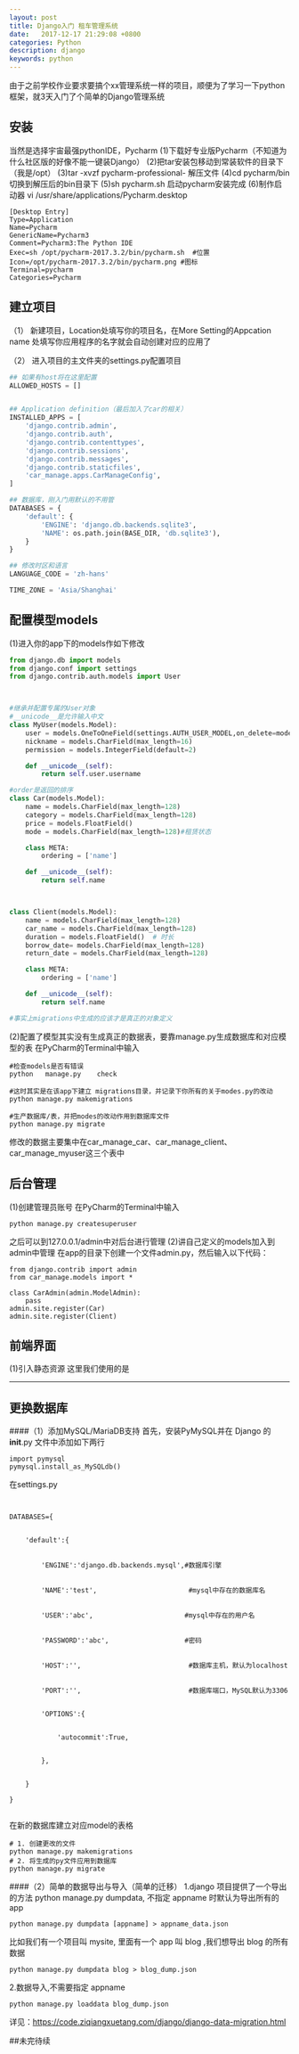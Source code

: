 ```yaml
---
layout: post
title: Django入门 租车管理系统
date:   2017-12-17 21:29:08 +0800
categories: Python
description: django
keywords: python
---
```


由于之前学校作业要求要搞个xx管理系统一样的项目，顺便为了学习一下python框架，就3天入门了个简单的Django管理系统

## 安装
当然是选择宇宙最强pythonIDE，Pycharm
(1)下载好专业版Pycharm（不知道为什么社区版的好像不能一键装Django）
(2)把tar安装包移动到常装软件的目录下（我是/opt）
(3)tar -xvzf pycharm-professional- 解压文件
(4)cd pycharm/bin 切换到解压后的bin目录下
(5)sh pycharm.sh 启动pycharm安装完成
(6)制作启动器
vi /usr/share/applications/Pycharm.desktop
```
[Desktop Entry]
Type=Application
Name=Pycharm
GenericName=Pycharm3
Comment=Pycharm3:The Python IDE
Exec=sh /opt/pycharm-2017.3.2/bin/pycharm.sh  #位置
Icon=/opt/pycharm-2017.3.2/bin/pycharm.png #图标
Terminal=pycharm
Categories=Pycharm
```

## 建立项目
（1）
新建项目，Location处填写你的项目名，在More Setting的Appcation name 处填写你应用程序的名字就会自动创建对应的应用了

（2）
进入项目的主文件夹的settings.py配置项目
```python
## 如果有host将在这里配置
ALLOWED_HOSTS = []


## Application definition（最后加入了car的相关）
INSTALLED_APPS = [
    'django.contrib.admin',
    'django.contrib.auth',
    'django.contrib.contenttypes',
    'django.contrib.sessions',
    'django.contrib.messages',
    'django.contrib.staticfiles',
    'car_manage.apps.CarManageConfig',
]

## 数据库，刚入门用默认的不用管
DATABASES = {
    'default': {
        'ENGINE': 'django.db.backends.sqlite3',
        'NAME': os.path.join(BASE_DIR, 'db.sqlite3'),
    }
}

## 修改时区和语言
LANGUAGE_CODE = 'zh-hans'

TIME_ZONE = 'Asia/Shanghai'

```

## 配置模型models
(1)进入你的app下的models作如下修改
```python
from django.db import models
from django.conf import settings
from django.contrib.auth.models import User



#继承并配置专属的User对象
#__unicode__是允许输入中文
class MyUser(models.Model):
    user = models.OneToOneField(settings.AUTH_USER_MODEL,on_delete=models.CASCADE,)
    nickname = models.CharField(max_length=16)
    permission = models.IntegerField(default=2)

    def __unicode__(self):
        return self.user.username

#order是返回的排序
class Car(models.Model):
    name = models.CharField(max_length=128)
    category = models.CharField(max_length=128)
    price = models.FloatField()
    mode = models.CharField(max_length=128)#租赁状态

    class META:
        ordering = ['name']

    def __unicode__(self):
        return self.name



class Client(models.Model):
    name = models.CharField(max_length=128)
    car_name = models.CharField(max_length=128)
    duration = models.FloatField()  # 时长
    borrow_date= models.CharField(max_length=128)
    return_date = models.CharField(max_length=128)

    class META:
        ordering = ['name']

    def __unicode__(self):
        return self.name

#事实上migrations中生成的应该才是真正的对象定义
```
(2)配置了模型其实没有生成真正的数据表，要靠manage.py生成数据库和对应模型的表
在PyCharm的Terminal中输入
```
#检查models是否有错误
python   manage.py    check

#这时其实是在该app下建立 migrations目录，并记录下你所有的关于modes.py的改动
python manage.py makemigrations

#生产数据库/表，并把modes的改动作用到数据库文件
python manage.py migrate

```
修改的数据主要集中在car_manage_car、car_manage_client、car_manage_myuser这三个表中

## 后台管理
(1)创建管理员账号
在PyCharm的Terminal中输入
```
python manage.py createsuperuser
```
之后可以到127.0.0.1/admin中对后台进行管理
(2)讲自己定义的models加入到admin中管理
在app的目录下创建一个文件admin.py，然后输入以下代码：
```
from django.contrib import admin
from car_manage.models import *

class CarAdmin(admin.ModelAdmin):
    pass
admin.site.register(Car)
admin.site.register(Client)
```

## 前端界面
(1)引入静态资源
这里我们使用的是




---
## 更换数据库


####（1）添加MySQL/MariaDB支持
首先，安装PyMySQL并在 Django 的 __init__.py 文件中添加如下两行
```
import pymysql
pymysql.install_as_MySQLdb()
```
在settings.py
```


DATABASES={


    'default':{


        'ENGINE':'django.db.backends.mysql',#数据库引擎


        'NAME':'test',                       #mysql中存在的数据库名


        'USER':'abc',                       #mysql中存在的用户名


        'PASSWORD':'abc',                   #密码


        'HOST':'',                           #数据库主机，默认为localhost


        'PORT':'',                           #数据库端口，MySQL默认为3306


        'OPTIONS':{


            'autocommit':True,


        },


    }

}


```
在新的数据库建立对应model的表格
```
# 1. 创建更改的文件
python manage.py makemigrations
# 2. 将生成的py文件应用到数据库
python manage.py migrate
```


####（2）简单的数据导出与导入（简单的迁移）
1.django 项目提供了一个导出的方法 python manage.py dumpdata, 不指定 appname 时默认为导出所有的app
```
python manage.py dumpdata [appname] > appname_data.json
```
比如我们有一个项目叫 mysite, 里面有一个 app 叫 blog ,我们想导出 blog 的所有数据
```
python manage.py dumpdata blog > blog_dump.json
```
2.数据导入,不需要指定 appname
```
python manage.py loaddata blog_dump.json
```
详见：https://code.ziqiangxuetang.com/django/django-data-migration.html


##未完待续


